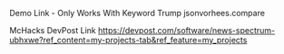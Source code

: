 Demo Link - Only Works With Keyword Trump
jsonvorhees.compare

McHacks DevPost Link
https://devpost.com/software/news-spectrum-ubhxwe?ref_content=my-projects-tab&ref_feature=my_projects

